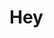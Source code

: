 # Hey


<!--

![zitounoire Logo](imgs/zitounoire.png)

# Hello, world!

![zitounoire's github stats](https://github-readme-stats.vercel.app/api?username=zitounoire&count_private=true&theme=radical)

Yeah I know.

I find "Hello, World!" too cheesy too.

"I don't have a lot of creativity" is a valid enough argument, so we'll stick with that for now.


**zitounoire/zitounoire** is a ✨ _special_ ✨ repository because its `README.md` (this file) appears on your GitHub profile.

Here are some ideas to get you started:

- 🔭 I’m currently working on ...
- 🌱 I’m currently learning ...
- 👯 I’m looking to collaborate on ...
- 🤔 I’m looking for help with ...
- 💬 Ask me about ...
- 📫 How to reach me: ...
- 😄 Pronouns: ...
- ⚡ Fun fact: ...
-->
